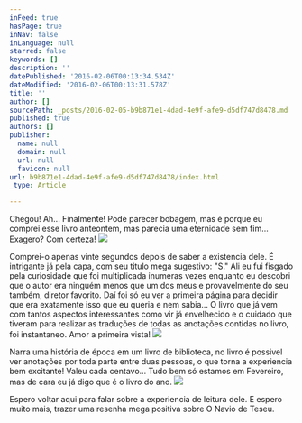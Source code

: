 ```yaml
---
inFeed: true
hasPage: true
inNav: false
inLanguage: null
starred: false
keywords: []
description: ''
datePublished: '2016-02-06T00:13:34.534Z'
dateModified: '2016-02-06T00:13:31.578Z'
title: ''
author: []
sourcePath: _posts/2016-02-05-b9b871e1-4dad-4e9f-afe9-d5df747d8478.md
published: true
authors: []
publisher:
  name: null
  domain: null
  url: null
  favicon: null
url: b9b871e1-4dad-4e9f-afe9-d5df747d8478/index.html
_type: Article

---
```

Chegou! Ah... Finalmente! Pode parecer bobagem, mas é porque eu comprei esse livro anteontem, mas parecia uma eternidade sem fim... Exagero? Com certeza! ![](https://the-grid-user-content.s3-us-west-2.amazonaws.com/54a1482b-039c-44c8-8e08-7b015e63b502.jpg)

Comprei-o apenas vinte segundos depois de saber a existencia dele. É intrigante já pela capa, com seu titulo mega sugestivo: "S." Ali eu fui fisgado pela curiosidade que foi multiplicada inumeras vezes enquanto eu descobri que o autor era ninguém menos que um dos meus e provavelmente do seu também, diretor favorito. Daí foi só eu ver a primeira página para decidir que era exatamente isso que eu queria e nem sabia... O livro que já vem com tantos aspectos interessantes como vir já envelhecido e o cuidado que tiveram para realizar as traduções de todas as anotações contidas no livro, foi instantaneo. Amor a primeira vista!
![](https://the-grid-user-content.s3-us-west-2.amazonaws.com/a0b8ddaf-2da8-4e5b-a17e-58bf22415812.jpg)

Narra uma história de época em um livro de biblioteca, no livro é possivel ver anotações por toda parte entre duas pessoas, o que torna a experiencia bem excitante! Valeu cada centavo... Tudo bem só estamos em Fevereiro, mas de cara eu já digo que é o livro do ano.
![](https://s3-us-west-2.amazonaws.com/the-grid-img/p/b125107d6ae6a373b7ca12689d34a70f280c78cb.jpg)

Espero voltar aqui para falar sobre a experiencia de leitura dele. E espero muito mais, trazer uma resenha mega positiva sobre O Navio de Teseu.